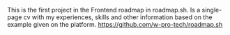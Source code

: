 This is the first project in the Frontend roadmap in roadmap.sh. Is a single-page cv with my experiences, skills and other information based on the example given on the platform.
https://github.com/w-pro-tech/roadmap.sh
